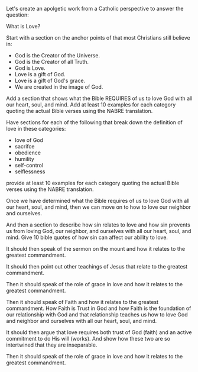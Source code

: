 Let's create an apolgetic work from a Catholic perspective to answer the question:

What is Love?

Start with a section on the anchor points of that most Christians still believe in:
- God is the Creator of the Universe.
- God is the Creator of all Truth.
- God is Love.
- Love is a gift of God.
- Love is a gift of God's grace.
- We are created in the image of God.


Add a section that shows what the Bible REQUIRES of us to love God with all our heart, soul, and mind. Add at least 10 examples for each category quoting the actual Bible verses using the NABRE translation.

Have sections for each of the following that break down the definition of love in these categories:
- love of God
- sacrifce
- obedience
- humility
- self-control
- selflessness

provide at least 10 examples for each category quoting the actual Bible verses using the NABRE translation.

Once we have determined what the Bible requires of us to love God with all our heart, soul, and mind, then we can move on to how to love our neighbor and ourselves.

And then a section to describe how sin relates to love and how sin prevents us from loving God, our neighbor, and ourselves
with all our heart, soul, and mind.  Give 10 bible quotes of how sin can affect our ability to love.

It should then speak of the sermon on the mount and how it relates to the greatest commandment.

It should then point out other teachings of Jesus that relate to the greatest commandment.

Then it should speak of the role of grace in love and how it relates to the greatest commandment.

Then it should speak of Faith and how it relates to the greatest commandment.  How Faith is Trust in God and
how Faith is the foundation of our relationship with God and that relationship teaches us how to love God and
neighbor and ourselves with all our heart, soul, and mind.

It should then argue that love requires both trust of God (faith) and an active commitment to do His will (works).
And show how these two are so intertwined that they are inseparable.

Then it should speak of the role of grace in love and how it relates to the greatest commandment.


